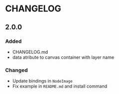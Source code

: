 # CHANGELOG 

## 2.0.0

### Added 
- CHANGELOG.md
- data atribute to canvas container with layer name

### Changed
- Update bindings in `NodeImage`
- Fix example in `README.md` and install command